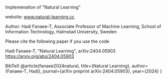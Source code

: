 Implemenation of "Natural Learning"

website: www.natural-learning.cc

Author: Hadi Fanaee-T, Associate Professor of Machine Learning, School of Information Technology, Halmstad University, Sweden

Please cite the following paper if you use the code

Hadi Fanaee-T, "Natural Learning", arXiv:2404.05903
https://arxiv.org/abs/2404.05903

BibTeX
 @article{fanaee2024natural,
   title={Natural Learning},
   author={Fanaee-T, Hadi},
   journal={arXiv preprint arXiv:2404.05903},
   year={2024}
}
